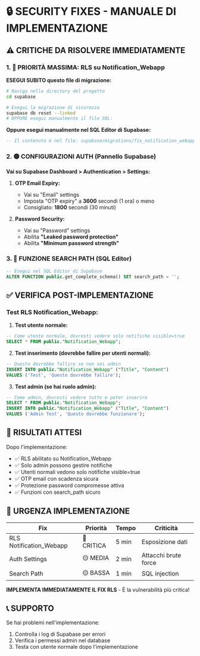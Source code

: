 # 🔒 SECURITY FIXES - MANUALE DI IMPLEMENTAZIONE

## ⚠️ CRITICHE DA RISOLVERE IMMEDIATAMENTE

### 1. 🚨 **PRIORITÀ MASSIMA: RLS su Notification_Webapp**

**ESEGUI SUBITO questo file di migrazione:**
```bash
# Naviga nella directory del progetto
cd supabase

# Esegui la migrazione di sicurezza
supabase db reset --linked
# OPPURE esegui manualmente il file SQL:
```

**Oppure esegui manualmente nel SQL Editor di Supabase:**
```sql
-- Il contenuto è nel file: supabase/migrations/fix_notification_webapp_security.sql
```

### 2. 🟡 **CONFIGURAZIONI AUTH (Pannello Supabase)**

**Vai su Supabase Dashboard > Authentication > Settings:**

1. **OTP Email Expiry:**
   - Vai su "Email" settings
   - Imposta "OTP expiry" a **3600** secondi (1 ora) o meno
   - Consigliato: **1800** secondi (30 minuti)

2. **Password Security:**
   - Vai su "Password" settings
   - Abilita **"Leaked password protection"**
   - Abilita **"Minimum password strength"**

### 3. 🔧 **FUNZIONE SEARCH PATH (SQL Editor)**

```sql
-- Esegui nel SQL Editor di Supabase
ALTER FUNCTION public.get_complete_schema() SET search_path = '';
```

## ✅ **VERIFICA POST-IMPLEMENTAZIONE**

### Test RLS Notification_Webapp:

1. **Test utente normale:**
```sql
-- Come utente normale, dovresti vedere solo notifiche visible=true
SELECT * FROM public."Notification_Webapp";
```

2. **Test inserimento (dovrebbe fallire per utenti normali):**
```sql
-- Questo dovrebbe fallire se non sei admin
INSERT INTO public."Notification_Webapp" ("Title", "Content") 
VALUES ('Test', 'Questo dovrebbe fallire');
```

3. **Test admin (se hai ruolo admin):**
```sql
-- Come admin, dovresti vedere tutto e poter inserire
SELECT * FROM public."Notification_Webapp";
INSERT INTO public."Notification_Webapp" ("Title", "Content") 
VALUES ('Admin Test', 'Questo dovrebbe funzionare');
```

## 🎯 **RISULTATI ATTESI**

Dopo l'implementazione:
- ✅ RLS abilitato su Notification_Webapp
- ✅ Solo admin possono gestire notifiche
- ✅ Utenti normali vedono solo notifiche visible=true
- ✅ OTP email con scadenza sicura
- ✅ Protezione password compromesse attiva
- ✅ Funzioni con search_path sicuro

## 🚨 **URGENZA IMPLEMENTAZIONE**

| Fix | Priorità | Tempo | Criticità |
|-----|----------|-------|-----------|
| RLS Notification_Webapp | 🔴 CRITICA | 5 min | Esposizione dati |
| Auth Settings | 🟡 MEDIA | 2 min | Attacchi brute force |
| Search Path | 🟡 BASSA | 1 min | SQL injection |

**IMPLEMENTA IMMEDIATAMENTE IL FIX RLS** - È la vulnerabilità più critica!

## 📞 **SUPPORTO**

Se hai problemi nell'implementazione:
1. Controlla i log di Supabase per errori
2. Verifica i permessi admin nel database
3. Testa con utente normale dopo l'implementazione